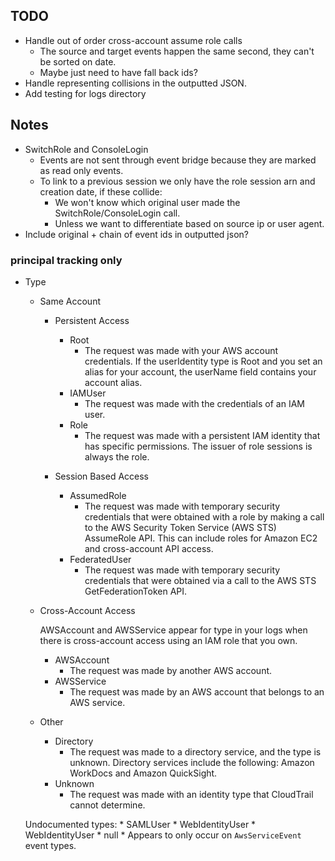 ## TODO


* Handle out of order cross-account assume role calls
  * The source and target events happen the same second, they can't be sorted on date.
  * Maybe just need to have fall back ids? 
* Handle representing collisions in the outputted JSON.
* Add testing for logs directory

## Notes 

* SwitchRole and ConsoleLogin
  * Events are not sent through event bridge because they are marked as read only events.
  * To link to a previous session we only have the role session arn and creation date, if these collide:
    * We won't know which original user made the SwitchRole/ConsoleLogin call.
    * Unless we want to differentiate based on source ip or user agent.
* Include original + chain of event ids in outputted json?


### principal tracking only

* Type
    * Same Account
      * Persistent Access
        * Root
          * The request was made with your AWS account credentials. If the userIdentity type is Root and you set an
            alias for your account, the userName field contains your account alias.
        * IAMUser
          * The request was made with the credentials of an IAM user.
        * Role
          * The request was made with a persistent IAM identity that has specific permissions. The issuer of role
            sessions is always the role.
  
      * Session Based Access
        * AssumedRole
          * The request was made with temporary security credentials that were obtained with a role by making a call
            to the AWS Security Token Service (AWS STS) AssumeRole API. This can include roles for Amazon EC2 and
            cross-account API access.
        * FederatedUser
          * The request was made with temporary security credentials that were obtained via a call to the AWS STS
            GetFederationToken API.

    * Cross-Account Access
    
       AWSAccount and AWSService appear for type in your logs when there is cross-account access using an IAM role
       that you own.
  
       * AWSAccount
         * The request was made by another AWS account.
       * AWSService
         * The request was made by an AWS account that belongs to an AWS service.
  
    * Other
        * Directory
          * The request was made to a directory service, and the type is unknown. Directory services include the
            following: Amazon WorkDocs and Amazon QuickSight.
        * Unknown
          * The request was made with an identity type that CloudTrail cannot determine.
  
  
    Undocumented types:
      * SAMLUser
      * WebIdentityUser
      * WebIdentityUser
      * null
        * Appears to only occur on `AwsServiceEvent` event types.
